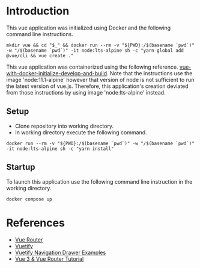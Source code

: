 # Introduction
This vue application was initialized using Docker and the following command line instructions.
```
mkdir vue && cd "$_" && docker run --rm -v "${PWD}:/$(basename `pwd`)" -w "/$(basename `pwd`)" -it node:lts-alpine sh -c "yarn global add @vue/cli && vue create ."
```
This vue application was containerized using the following reference.  [vue-with-docker-initialize-develop-and-build](https://medium.com/@jwdobken/vue-with-docker-initialize-develop-and-build-51fad21ad5e6).  Note that the instructions use the image 'node:11.1-alpine' however that version of node is not sufficient to run the latest version of vue.js.  Therefore, this application's creation deviated from those instructions by using image 'node:lts-alpine' instead.
## Setup
- Clone repository into working directory.
- In working directory execute the following command.
```
docker run --rm -v "${PWD}:/$(basename `pwd`)" -w "/$(basename `pwd`)" -it node:lts-alpine sh -c "yarn install"
```
## Startup
To launch this application use the following command line instruction in the working directory.
```
docker compose up
```

# References
- [Vue Router](https://router.vuejs.org/)
- [Vuetify](https://vuetifyjs.com/en/)
- [Vuetify Navigation Drawer Examples](https://codingbeautydev.com/blog/vuetify-navigation-drawer/)
- [Vue 3 & Vue Router Tutorial](https://www.vuemastery.com/blog/vue-router-a-tutorial-for-vue-3/)
